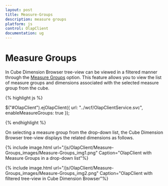 ```yaml
---
layout: post
title: Measure-Groups
description: measure groups 
platform: js
control: OlapClient
documentation: ug
---
```


# Measure Groups 

In Cube Dimension Browser tree-view can be viewed in a filtered manner through the [Measure Groups](/js/api/ejOlapClient#enablemeasuregroupsspan-classtype-signature-type-booleanbooleanspan) option. This feature allows you to view the list of measure groups and dimensions associated with the selected measure group from the cube.

{% highlight js %}

$("#OlapClient").ejOlapClient({
    url: "../wcf/OlapClientService.svc",
    enableMeasureGroups: true
});

{% endhighlight %}

On selecting a measure group from the drop-down list, the Cube Dimension Browser tree-view displays the related dimensions as follows.

{% include image.html url="/js/OlapClient/Measure-Groups_images/Measure-Groups_img1.png" Caption="OlapClient with Measure Groups in a drop-down list"%}

{% include image.html url="/js/OlapClient/Measure-Groups_images/Measure-Groups_img2.png" Caption="OlapClient with filtered tree-view in Cube Dimension Browser"%}

